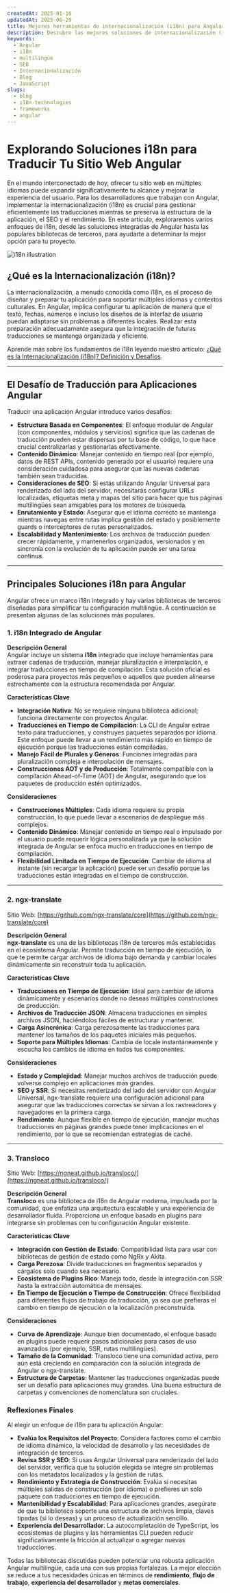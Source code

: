```yaml
---
createdAt: 2025-01-16
updatedAt: 2025-06-29
title: Mejores herramientas de internacionalización (i18n) para Angular
description: Descubre las mejores soluciones de internacionalización (i18n) para enfrentar desafíos de traducción, mejorar la búsqueda en la web y ofrecer una experiencia web global sin problemas.
keywords:
  - Angular
  - i18n
  - multilingüe
  - SEO
  - Internacionalización
  - Blog
  - JavaScript
slugs:
  - blog
  - i18n-technologies
  - frameworks
  - angular
---
```


# Explorando Soluciones i18n para Traducir Tu Sitio Web Angular

En el mundo interconectado de hoy, ofrecer tu sitio web en múltiples idiomas puede expandir significativamente tu alcance y mejorar la experiencia del usuario. Para los desarrolladores que trabajan con Angular, implementar la internacionalización (i18n) es crucial para gestionar eficientemente las traducciones mientras se preserva la estructura de la aplicación, el SEO y el rendimiento. En este artículo, exploraremos varios enfoques de i18n, desde las soluciones integradas de Angular hasta las populares bibliotecas de terceros, para ayudarte a determinar la mejor opción para tu proyecto.

![i18n illustration](https://github.com/aymericzip/intlayer/blob/main/docs/assets/i18n.webp)

## ¿Qué es la Internacionalización (i18n)?

La internacionalización, a menudo conocida como i18n, es el proceso de diseñar y preparar tu aplicación para soportar múltiples idiomas y contextos culturales. En Angular, implica configurar tu aplicación de manera que el texto, fechas, números e incluso los diseños de la interfaz de usuario puedan adaptarse sin problemas a diferentes locales. Realizar esta preparación adecuadamente asegura que la integración de futuras traducciones se mantenga organizada y eficiente.

Aprende más sobre los fundamentos de i18n leyendo nuestro artículo: [¿Qué es la Internacionalización (i18n)? Definición y Desafíos](https://github.com/aymericzip/intlayer/blob/main/docs/blog/es/what_is_internationalization.md).

---

## El Desafío de Traducción para Aplicaciones Angular

Traducir una aplicación Angular introduce varios desafíos:

- **Estructura Basada en Componentes**: El enfoque modular de Angular (con componentes, módulos y servicios) significa que las cadenas de traducción pueden estar dispersas por tu base de código, lo que hace crucial centralizarlas y gestionarlas efectivamente.
- **Contenido Dinámico**: Manejar contenido en tiempo real (por ejemplo, datos de REST APIs, contenido generado por el usuario) requiere una consideración cuidadosa para asegurar que las nuevas cadenas también sean traducidas.
- **Consideraciones de SEO**: Si estás utilizando Angular Universal para renderizado del lado del servidor, necesitarás configurar URLs localizadas, etiquetas meta y mapas del sitio para hacer que tus páginas multilingües sean amigables para los motores de búsqueda.
- **Enrutamiento y Estado**: Asegurar que el idioma correcto se mantenga mientras navegas entre rutas implica gestión del estado y posiblemente guards o interceptores de rutas personalizados.
- **Escalabilidad y Mantenimiento**: Los archivos de traducción pueden crecer rápidamente, y mantenerlos organizados, versionados y en sincronía con la evolución de tu aplicación puede ser una tarea continua.

---

## Principales Soluciones i18n para Angular

Angular ofrece un marco i18n integrado y hay varias bibliotecas de terceros diseñadas para simplificar tu configuración multilingüe. A continuación se presentan algunas de las soluciones más populares.

### 1. i18n Integrado de Angular

**Descripción General**  
Angular incluye un sistema **i18n** integrado que incluye herramientas para extraer cadenas de traducción, manejar pluralización e interpolación, e integrar traducciones en tiempo de compilación. Esta solución oficial es poderosa para proyectos más pequeños o aquellos que pueden alinearse estrechamente con la estructura recomendada por Angular.

**Características Clave**

- **Integración Nativa**: No se requiere ninguna biblioteca adicional; funciona directamente con proyectos Angular.
- **Traducciones en Tiempo de Compilación**: La CLI de Angular extrae texto para traducciones, y construyes paquetes separados por idioma. Este enfoque puede llevar a un rendimiento más rápido en tiempo de ejecución porque las traducciones están compiladas.
- **Manejo Fácil de Plurales y Géneros**: Funciones integradas para pluralización compleja e interpolación de mensajes.
- **Construcciones AOT y de Producción**: Totalmente compatible con la compilación Ahead-of-Time (AOT) de Angular, asegurando que los paquetes de producción estén optimizados.

**Consideraciones**

- **Construcciones Múltiples**: Cada idioma requiere su propia construcción, lo que puede llevar a escenarios de despliegue más complejos.
- **Contenido Dinámico**: Manejar contenido en tiempo real o impulsado por el usuario puede requerir lógica personalizada ya que la solución integrada de Angular se enfoca mucho en traducciones en tiempo de compilación.
- **Flexibilidad Limitada en Tiempo de Ejecución**: Cambiar de idioma al instante (sin recargar la aplicación) puede ser un desafío porque las traducciones están integradas en el tiempo de construcción.

---

### 2. ngx-translate

Sitio Web: [https://github.com/ngx-translate/core](https://github.com/ngx-translate/core)

**Descripción General**  
**ngx-translate** es una de las bibliotecas i18n de terceros más establecidas en el ecosistema Angular. Permite traducción en tiempo de ejecución, lo que te permite cargar archivos de idioma bajo demanda y cambiar locales dinámicamente sin reconstruir toda tu aplicación.

**Características Clave**

- **Traducciones en Tiempo de Ejecución**: Ideal para cambiar de idioma dinámicamente y escenarios donde no deseas múltiples construciones de producción.
- **Archivos de Traducción JSON**: Almacena traducciones en simples archivos JSON, haciéndolos fáciles de estructurar y mantener.
- **Carga Asincrónica**: Carga perezosamente las traducciones para mantener los tamaños de los paquetes iniciales más pequeños.
- **Soporte para Múltiples Idiomas**: Cambia de locale instantáneamente y escucha los cambios de idioma en todos tus componentes.

**Consideraciones**

- **Estado y Complejidad**: Manejar muchos archivos de traducción puede volverse complejo en aplicaciones más grandes.
- **SEO y SSR**: Si necesitas renderizado del lado del servidor con Angular Universal, ngx-translate requiere una configuración adicional para asegurar que las traducciones correctas se sirvan a los rastreadores y navegadores en la primera carga.
- **Rendimiento**: Aunque flexible en tiempo de ejecución, manejar muchas traducciones en páginas grandes puede tener implicaciones en el rendimiento, por lo que se recomiendan estrategias de caché.

---

### 3. Transloco

Sitio Web: [https://ngneat.github.io/transloco/](https://ngneat.github.io/transloco/)

**Descripción General**  
**Transloco** es una biblioteca de i18n de Angular moderna, impulsada por la comunidad, que enfatiza una arquitectura escalable y una experiencia de desarrollador fluida. Proporciona un enfoque basado en plugins para integrarse sin problemas con tu configuración Angular existente.

**Características Clave**

- **Integración con Gestión de Estado**: Compatibilidad lista para usar con bibliotecas de gestión de estado como NgRx y Akita.
- **Carga Perezosa**: Divide traducciones en fragmentos separados y cárgalos solo cuando sea necesario.
- **Ecosistema de Plugins Rico**: Maneja todo, desde la integración con SSR hasta la extracción automática de mensajes.
- **En Tiempo de Ejecución o Tiempo de Construcción**: Ofrece flexibilidad para diferentes flujos de trabajo de traducción, ya sea que prefieras el cambio en tiempo de ejecución o la localización preconstruida.

**Consideraciones**

- **Curva de Aprendizaje**: Aunque bien documentado, el enfoque basado en plugins puede requerir pasos adicionales para casos de uso avanzados (por ejemplo, SSR, rutas multilingües).
- **Tamaño de la Comunidad**: Transloco tiene una comunidad activa, pero aún está creciendo en comparación con la solución integrada de Angular o ngx-translate.
- **Estructura de Carpetas**: Mantener las traducciones organizadas puede ser un desafío para aplicaciones muy grandes. Una buena estructura de carpetas y convenciones de nomenclatura son cruciales.

### Reflexiones Finales

Al elegir un enfoque de i18n para tu aplicación Angular:

- **Evalúa los Requisitos del Proyecto**: Considera factores como el cambio de idioma dinámico, la velocidad de desarrollo y las necesidades de integración de terceros.
- **Revisa SSR y SEO**: Si usas Angular Universal para renderizado del lado del servidor, verifica que tu solución elegida se integre sin problemas con los metadatos localizados y la gestión de rutas.
- **Rendimiento y Estrategia de Construcción**: Evalúa si necesitas múltiples salidas de construcción (por idioma) o prefieres un solo paquete con traducciones en tiempo de ejecución.
- **Mantenibilidad y Escalabilidad**: Para aplicaciones grandes, asegúrate de que tu biblioteca soporte una estructura de archivos limpia, claves tipadas (si lo deseas) y un proceso de actualización sencillo.
- **Experiencia del Desarrollador**: La autocompletación de TypeScript, los ecosistemas de plugins y las herramientas CLI pueden reducir significativamente la fricción al actualizar o agregar nuevas traducciones.

Todas las bibliotecas discutidas pueden potenciar una robusta aplicación Angular multilingüe, cada una con sus propias fortalezas. La mejor elección se reduce a tus necesidades únicas en términos de **rendimiento**, **flujo de trabajo**, **experiencia del desarrollador** y **metas comerciales**.
